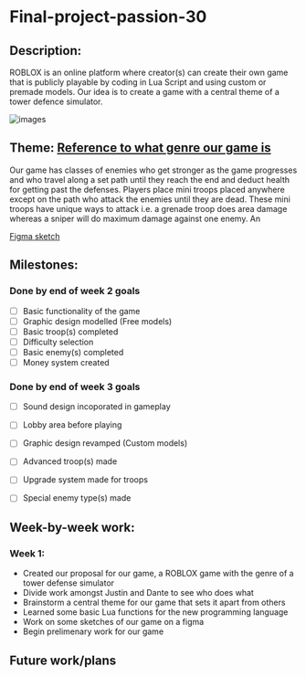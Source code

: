 # Final-project-passion-30

## Description: 

ROBLOX is an online platform where creator(s) can create their own game that is publicly playable by coding in Lua Script and using custom or premade models. Our idea is to create a game with a central theme of a tower defence simulator.

![images](https://devforum-uploads.s3.dualstack.us-east-2.amazonaws.com/uploads/original/4X/d/a/a/daa29e5cbfbb2782593d864b610e7294cd653262.png)

## Theme: [Reference to what genre our game is](https://en.wikipedia.org/wiki/Tower_defense)

Our game has classes of enemies who get stronger as the game progresses and who travel along a set path until they reach the end and deduct health for getting past the defenses. Players place mini troops placed anywhere except on the path who attack the enemies until they are dead. These mini troops have unique ways to attack i.e. a grenade troop does area damage whereas a sniper will do maximum damage against one enemy. An 

[Figma sketch]()

## Milestones:

 ### Done by end of week 2 goals
- [ ] Basic functionality of the game
- [ ] Graphic design modelled (Free models)
- [ ] Basic troop(s) completed 
- [ ] Difficulty selection
- [ ] Basic enemy(s) completed
- [ ] Money system created

### Done by end of week 3 goals

- [ ]  Sound design incoporated in gameplay
- [ ]  Lobby area before playing
- [ ]  Graphic design revamped (Custom models)
- [ ]  Advanced troop(s) made
- [ ]  Upgrade system made for troops
- [ ]  Special enemy type(s) made



## Week-by-week work:

### Week 1:

- Created our proposal for our game, a ROBLOX game with the genre of a tower defense simulator
- Divide work amongst Justin and Dante to see who does what
- Brainstorm a central theme for our game that sets it apart from others
- Learned some basic Lua functions for the new programming language
- Work on some sketches of our game on a figma 
- Begin prelimenary work for our game


## Future work/plans

